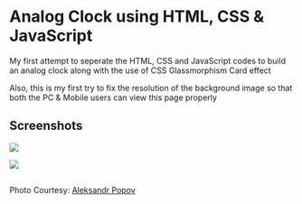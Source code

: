 
# Analog Clock using HTML, CSS & JavaScript

My first attempt to seperate the HTML, CSS and JavaScript codes to build an analog clock along with the use of CSS Glassmorphism Card effect

Also, this is my first try to fix the resolution of the background image so that both the PC & Mobile users can view this page properly


## Screenshots

![](https://user-images.githubusercontent.com/94695669/222904363-ac306fc5-5354-4b4e-b809-7a0542402ac4.png)

![](https://user-images.githubusercontent.com/94695669/222904436-49c50834-5df3-4260-b3e1-ba39c375a125.png)




## 

Photo Courtesy: [Aleksandr Popov](https://unsplash.com/@5tep5?utm_source=unsplash&utm_medium=referral&utm_content=creditCopyText)
